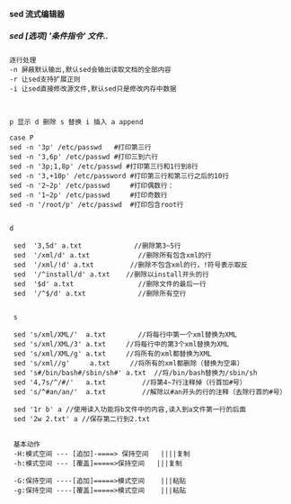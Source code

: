 #### sed 流式编辑器

##### sed [选项] '条件指令' 文件..

    逐行处理
    -n 屏蔽默认输出,默认sed会输出读取文档的全部内容
    -r 让sed支持扩展正则
    -i 让sed直接修改源文件,默认sed只是修改内存中数据
    
    
    
    p 显示 d 删除 s 替换 i 插入 a append
    
    case P
    sed -n '3p' /etc/passwd   #打印第三行
    sed -n '3,6p' /etc/passwd #打印三到六行
    sed -n '3p;1,8p' /etc/passwd #打印第三行和1行到8行
    sed -n '3,+10p' /etc/password #打印第三行和第三行之后的10行
    sed -n '2~2p' /etc/passwd     #打印偶数行：
    sed -n '1~2p' /etc/passwd     #打印奇数行
    sed -n '/root/p' /etc/passwd  #打印包含root行
    
    
    d
    
     sed  '3,5d' a.txt             //删除第3~5行
     sed  '/xml/d' a.txt            //删除所有包含xml的行
     sed  '/xml/!d' a.txt         //删除不包含xml的行，!符号表示取反
     sed  '/^install/d' a.txt    //删除以install开头的行
     sed  '$d' a.txt                //删除文件的最后一行
     sed  '/^$/d' a.txt             //删除所有空行
     
     
     s
     
     sed 's/xml/XML/'  a.txt        //将每行中第一个xml替换为XML
     sed 's/xml/XML/3' a.txt     //将每行中的第3个xml替换为XML
     sed 's/xml/XML/g' a.txt     //将所有的xml都替换为XML
     sed 's/xml//g'     a.txt     //将所有的xml都删除（替换为空串）
     sed 's#/bin/bash#/sbin/sh#' a.txt  //将/bin/bash替换为/sbin/sh
     sed '4,7s/^/#/'   a.txt         //将第4~7行注释掉（行首加#号）
     sed 's/^#an/an/'  a.txt         //解除以#an开头的行的注释（去除行首的#号）
     
     sed '1r b' a //使用读入功能将b文件中的内容,读入到a文件第一行的后面
     sed '2w 2.txt' a //保存第二行到2.txt
     
     
     基本动作
     -H:模式空间 --- [追加]-====> 保持空间   ||||复制
     -h:模式空间 --- [覆盖]=====>保持空间   |||复制
     
     -G:保持空间 ----[追加]=====>模式空间    |||粘贴
     -g:保持空间 ----[覆盖]=====>模式空间    |||粘贴

